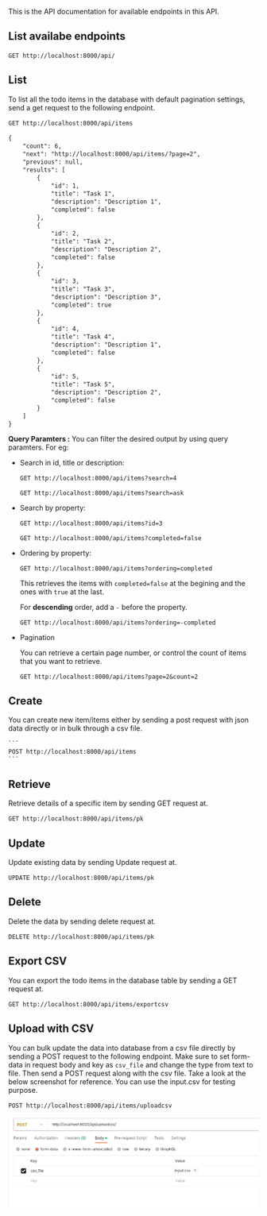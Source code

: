 This is the API documentation for available endpoints in this API.


## List availabe endpoints 
    GET http://localhost:8000/api/
## List 
To list all the todo items in the database with default pagination settings, send a get request to the following endpoint.

    GET http://localhost:8000/api/items

```
{
    "count": 6,
    "next": "http://localhost:8000/api/items/?page=2",
    "previous": null,
    "results": [
        {
            "id": 1,
            "title": "Task 1",
            "description": "Description 1",
            "completed": false
        },
        {
            "id": 2,
            "title": "Task 2",
            "description": "Description 2",
            "completed": false
        },
        {
            "id": 3,
            "title": "Task 3",
            "description": "Description 3",
            "completed": true
        },
        {
            "id": 4,
            "title": "Task 4",
            "description": "Description 1",
            "completed": false
        },
        {
            "id": 5,
            "title": "Task 5",
            "description": "Description 2",
            "completed": false
        }
    ]
}
```
**Query Paramters :**
You can filter the desired output by using query paramters. For eg:

- Search in id, title or description: 
    ```
    GET http://localhost:8000/api/items?search=4
    ```
    ```
    GET http://localhost:8000/api/items?search=ask
    ```
- Search by property:
    ```
    GET http://localhost:8000/api/items?id=3
    ```
    ```
    GET http://localhost:8000/api/items?completed=false
    ```
- Ordering by property:
    ```
    GET http://localhost:8000/api/items?ordering=completed
    ```
    This retrieves the items with `completed=false` at the begining and the ones with `true` at the last.

    For **descending** order, add a `-` before the property.
    ```
    GET http://localhost:8000/api/items?ordering=-completed
    ```
- Pagination 

    You can retrieve a certain page number, or control the count of items that you want to retrieve.
    ```
    GET http://localhost:8000/api/items?page=2&count=2
    ```


## Create
You can create new item/items either by sending a post request with json data directly or in bulk through a csv file.

    ```
    POST http://localhost:8000/api/items
    ```
## Retrieve
Retrieve details of a specific item by sending GET request at.

    
    GET http://localhost:8000/api/items/pk
    
## Update
Update existing data by sending Update request at.
    
    UPDATE http://localhost:8000/api/items/pk
    
    
## Delete
Delete the data by sending delete request at.

    DELETE http://localhost:8000/api/items/pk


## Export CSV
You can export the todo items in the database table by sending a GET request at.

    GET http://localhost:8000/api/items/exportcsv

## Upload with CSV
You can bulk update the data into database from a csv file directly by sending a POST request to the following endpoint. Make sure to set form-data in request body and key as `csv_file` and change the type from text to file. Then send a POST request along with the csv file. Take a look at the below screenshot for reference. You can use the input.csv for testing purpose.

    POST http://localhost:8000/api/items/uploadcsv
![Alt text](image.png)

